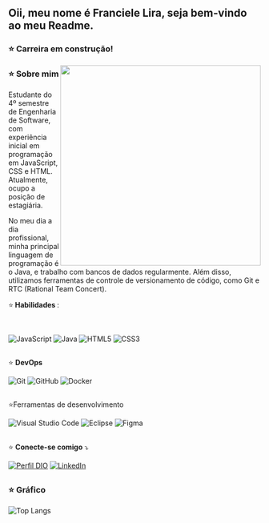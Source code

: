 ## Oii, meu nome é Franciele Lira, seja bem-vindo ao meu Readme. 

###  ⭐ Carreira em construção!

<img src="https://i.pinimg.com/originals/f5/36/01/f53601133f236d1cb167ac19f05a3d60.gif" min-width="400px" max-width="400px" width="400px" align="right">



### ⭐<strong> Sobre mim  </strong>


<p align="left"> 

 Estudante do 4º semestre de Engenharia de Software, com experiência inicial em programação em JavaScript, CSS e HTML. Atualmente, ocupo a posição de estagiária. 

No meu dia a dia profissional, minha principal linguagem de programação é o Java, e trabalho com bancos de dados regularmente. Além disso, utilizamos ferramentas de controle de versionamento de código, como Git e RTC (Rational Team Concert).
</p>



<p align="left">
 ⭐<strong> Habilidades </strong>: <div style="display: inline_block"><br/>

![JavaScript](https://img.shields.io/badge/JavaScript-000?style=for-the-badge&logo=javascript)
![Java](https://img.shields.io/badge/Java-000?style=for-the-badge&logo=java)
![HTML5](https://img.shields.io/badge/HTML5-000?style=for-the-badge&logo=html5)
![CSS3](https://img.shields.io/badge/CSS3-000?style=for-the-badge&logo=css3&logoColor=264CE4)

##
  
⭐ <strong> DevOps </strong>

![Git](https://img.shields.io/badge/-Git-333333?style=flat&logo=git)
![GitHub](https://img.shields.io/badge/-GitHub-333333?style=flat&logo=github)
![Docker](https://img.shields.io/badge/-Docker-333333?style=flat&logo=docker)

##

⭐Ferramentas de desenvolvimento

![Visual Studio Code](https://img.shields.io/badge/-Visual%20Studio%20Code-333333?style=flat&logo=visual-studio-code&logoColor=007ACC)
![Eclipse](https://img.shields.io/badge/-Eclipse-333333?style=flat&logo=eclipse-ide&logoColor=2C2255)
![Figma](https://img.shields.io/badge/-Figma-333333?style=flat&logo=figma&logoColor=007ACC)

## 

<p align="left">
⭐ <strong>Conecte-se comigo</strong> ⤵️
</p>

[![Perfil DIO](https://img.shields.io/badge/-Meu%20Perfil%20na%20DIO-30A3DC?style=for-the-badge)](https://web.dio.me/users/francielelira48/)
[![LinkedIn](https://img.shields.io/badge/LinkedIn-000?style=for-the-badge&logo=linkedin&logoColor=0E76A8)](https://www.linkedin.com/in/franciele-lira/)

##

### ⭐ Gráfico

![Top Langs](https://github-readme-stats-git-masterrstaa-rickstaa.vercel.app/api/top-langs/?username=Franciele-Lira&bg_color=000&border_color=30A3DC&title_color=E94D5F&text_color=FFF)


